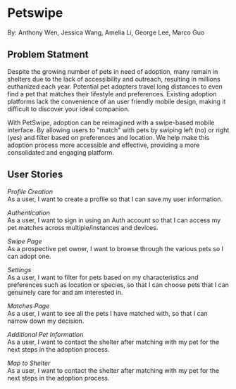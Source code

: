 # Petswipe
By: Anthony Wen, Jessica Wang, Amelia Li, George Lee, Marco Guo

## Problem Statment 
Despite the growing number of pets in need of adoption, many remain in shelters due to the lack of accessibility and outreach, resulting in millions euthanized each year. Potential pet adopters travel long distances to even find a pet that matches their lifestyle and preferences. Existing adoption platforms lack the convenience of an user friendly mobile design, making it difficult to discover your ideal companion.

With PetSwipe, adoption can be reimagined with a swipe-based mobile interface. By allowing users to "match" with pets by swiping left (no) or right (yes) and filter based on preferences and location. We help make this adoption process more accessible and effective, providing a more consolidated and engaging platform.

## User Stories
*Profile Creation*\
As a user, I want to create a profile so that I can save my user information.

*Authentication*\
As a user, I want to sign in using an Auth account so that I can access my pet matches across multiple/instances and devices.

*Swipe Page*\
As a prospective pet owner, I want to browse through the various pets so I can adopt one.

*Settings*\
As a user, I want to filter for pets based on my characteristics and preferences such as location or species, so that I can choose pets that I can genuinely care for and am interested in.

*Matches Page*\
As a user, I want to see all the pets I have matched with, so that I can narrow down my decision.

*Additional Pet Information*\
As a user, I want to contact the shelter after matching with my pet for the next steps in the adoption process.

*Map to Shelter*\
As a user, I want to contact the shelter after matching with my pet for the next steps in the adoption process.
